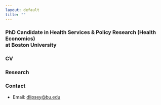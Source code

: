 ```yaml
---
layout: default
title: ""
---
```


### **PhD Candidate in Health Services & Policy Research (Health Economics) <br> at Boston University**

### CV


### Research

### Contact
- Email: dlipsey@bu.edu
